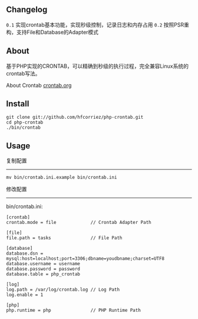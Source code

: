 ## Changelog

`0.1` 实现crontab基本功能，实现秒级控制，记录日志和内存占用
`0.2` 按照PSR重构，支持File和Database的Adapter模式

## About

基于PHP实现的CRONTAB，可以精确到秒级的执行过程，完全兼容Linux系统的crontab写法。

About Crontab [crontab.org](http://crontab.org/)

## Install

    git clone git://github.com/hfcorriez/php-crontab.git   
    cd php-crontab
    ./bin/crontab

## Usage

复制配置
____

    mv bin/crontab.ini.example bin/crontab.ini

修改配置
____
bin/crontab.ini:

    [crontab]
    crontab.mode = file             // Crontab Adapter Path

    [file]
    file.path = tasks               // File Path

    [database]
    database.dsn = mysql:host=localhost;port=3306;dbname=youdbname;charset=UTF8
    database.username = username
    database.password = password
    database.table = php_crontab

    [log]
    log.path = /var/log/crontab.log // Log Path
    log.enable = 1

    [php]
    php.runtime = php               // PHP Runtime Path